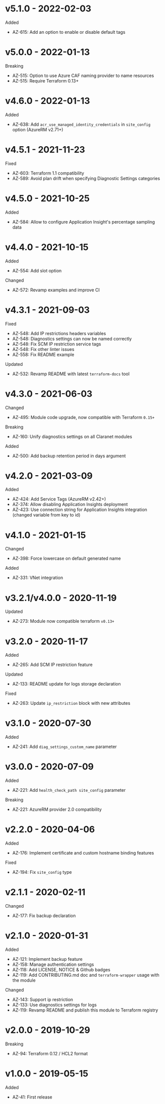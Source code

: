 # v5.1.0 - 2022-02-03

Added
  * AZ-615: Add an option to enable or disable default tags

# v5.0.0 - 2022-01-13

Breaking
  * AZ-515: Option to use Azure CAF naming provider to name resources
  * AZ-515: Require Terraform 0.13+

# v4.6.0 - 2022-01-13

Added
  * AZ-638: Add `acr_use_managed_identity_credentials` in `site_config` option (AzureRM v2.71+)

# v4.5.1 - 2021-11-23

Fixed
  * AZ-603: Terraform 1.1 compatibility
  * AZ-589: Avoid plan drift when specifying Diagnostic Settings categories

# v4.5.0 - 2021-10-25

Added
  * AZ-584: Allow to configure Application Insight's percentage sampling data

# v4.4.0 - 2021-10-15

Added
  * AZ-554: Add slot option

Changed
  * AZ-572: Revamp examples and improve CI

# v4.3.1 - 2021-09-03

Fixed
  * AZ-548: Add IP restrictions headers variables
  * AZ-548: Diagnostics settings can now be named correctly
  * AZ-548: Fix SCM IP restriction service tags
  * AZ-548: Fix other linter issues
  * AZ-558: Fix README example

Updated
  * AZ-532: Revamp README with latest `terraform-docs` tool

# v4.3.0 - 2021-06-03

Changed
  * AZ-495: Module code upgrade, now compatible with Terraform `0.15+`

Breaking
  * AZ-160: Unify diagnostics settings on all Claranet modules

Added
  * AZ-500: Add backup retention period in days argument

# v4.2.0 - 2021-03-09

Added
  * AZ-424: Add Service Tags (AzureRM v2.42+)
  * AZ-374: Allow disabling Application Insights deployment
  * AZ-423: Use connection string for Application Insights integration (changed variable from key to id)

# v4.1.0 - 2021-01-15

Changed
  * AZ-398: Force lowercase on default generated name

Added
  * AZ-331: VNet integration

# v3.2.1/v4.0.0 - 2020-11-19

Updated
  * AZ-273: Module now compatible terraform `v0.13+`

# v3.2.0 - 2020-11-17

Added
  * AZ-265: Add SCM IP restriction feature

Updated
  * AZ-133: README update for logs storage declaration

Fixed
  * AZ-263: Update `ip_restriction` block with new attributes

# v3.1.0 - 2020-07-30

Added
  * AZ-241: Add `diag_settings_custom_name` parameter

# v3.0.0 - 2020-07-09

Added
  * AZ-221: Add `health_check_path site_config` parameter

Breaking
  * AZ-221: AzureRM provider 2.0 compatibility

# v2.2.0 - 2020-04-06

Added
  * AZ-176: Implement certificate and custom hostname binding features

Fixed
  * AZ-194: Fix `site_config` type

# v2.1.1 - 2020-02-11

Changed
  * AZ-177: Fix backup declaration

# v2.1.0 - 2020-01-31

Added
  * AZ-121: Implement backup feature
  * AZ-158: Manage authentication settings
  * AZ-118: Add LICENSE, NOTICE & Github badges
  * AZ-119: Add CONTRIBUTING.md doc and `terraform-wrapper` usage with the module

Changed
  * AZ-143: Support ip restriction
  * AZ-133: Use diagnostics settings for logs
  * AZ-119: Revamp README and publish this module to Terraform registry

# v2.0.0 - 2019-10-29

Breaking
  * AZ-94: Terraform 0.12 / HCL2 format

# v1.0.0 - 2019-05-15

Added
  * AZ-41: First release
